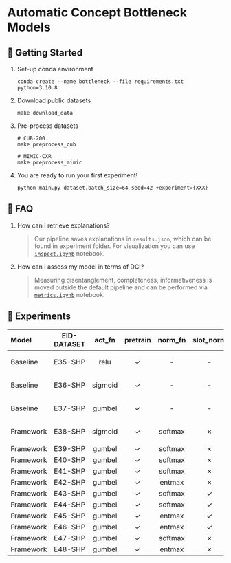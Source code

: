 # Automatic Concept Bottleneck Models

## 🚀 Getting Started
1. Set-up conda environment
    ```
    conda create --name bottleneck --file requirements.txt python=3.10.8
    ```
2. Download public datasets
    ```
    make download_data
    ```
3. Pre-process datasets
    ```
    # CUB-200
    make preprocess_cub

    # MIMIC-CXR
    make preprocess_mimic
    ```
4. You are ready to run your first experiment!
    ```
    python main.py dataset.batch_size=64 seed=42 +experiment={XXX}
    ```

## 🤔 FAQ

1. How can I retrieve explanations?
    > Our pipeline saves explanations in `results.json`, which can be found in experiment folder. For visualization you can use [`inspect.ipynb`](./autoconcept/inspect.ipynb) notebook.

2. How can I assess my model in terms of DCI?
    > Measuring disentanglement, completeness, informativeness is moved outside the default pipeline and can be performed via [`metrics.ipynb`](./autoconcept/metrics.ipynb) notebook.


## 🧬 Experiments

| Model     | EID-DATASET         | act_fn | pretrain | norm_fn  | slot_norm | dummy_concept | dummy_tokens | reg_dist | tie_loss   |  Performance (F1-score)   | Disentanglement | Completeness    | Directory      |
|:------------|:-----------:|:-----------:|:--------:|:--------:|:---------:|:--------:|:----------:|:----------:|:----------:|:-------------:|:---------------:|:---------------:|:---------------|
| Baseline | E35-SHP | relu | ✓ | - | - | -| - | - | - | 0.994 ± 0.0 | 0.605 ± 0.0 | 0.726 ± 0.0 | `outputs/2023-06-02/06-01-57` |
| Baseline | E36-SHP | sigmoid | ✓ | - | - | - | - | - | - | 0.998 ± 0.0 | 0.572 ± 0.0 | 0.660 ± 0.0 | `outputs/2023-06-02/05-51-13` |
| Baseline | E37-SHP | gumbel | ✓ | - | - | - | - | - | - | 0.992 ± 0.0  | 0.505 ± 0.0 | 0.579 ± 0.0 | `outputs/2023-06-02/05-38-06` |
| Framework | E38-SHP | sigmoid | ✓ | softmax | ✗ | - | - | ✗ | JS | 0.996 ± 0.0  | 0.587 ± 0.0 | 0.712 ± 0.0 | `outputs/2023-06-02/06-14-39`  |
| Framework | E39-SHP | gumbel | ✓ | softmax | ✗ | - | - | ✗ | JS | X | X | X | X  |
| Framework | E40-SHP | gumbel | ✓ | softmax | ✗ | - | -  | ✗ | KL($f$, $c$) | X | X | X | X  |
| Framework | E41-SHP | gumbel | ✓ | softmax | ✗ | - | - | ✗ | KL($c$, $f$) | X | X | X | X  |
| Framework | E42-SHP | gumbel | ✓ | entmax | ✗ | - | - | ✗ | JS | X | X | X | X  |
| Framework | E43-SHP | gumbel | ✓ | softmax | ✓ | ✓ | ✗ | ✗ | JS | X | X | X | X  |
| Framework | E44-SHP | gumbel | ✓ | softmax | ✓ | ✓ | ✓ | ✗ | JS | X | X | X | X  |
| Framework | E45-SHP | gumbel | ✓ | entmax | ✓ | ✓ | ✗ | ✗ | JS | X | X | X | X  |
| Framework | E46-SHP | gumbel | ✓ | entmax | ✓ | ✓ | ✓ | ✗ | JS | X | X | X | X  |
| Framework | E47-SHP | gumbel | ✓ | softmax | ✗ | - | - | ✓ | JS | X | X | X | X  |
| Framework | E48-SHP | gumbel | ✓ | entmax | ✗ | - | - | ✓ | JS | X | X | X | X  |
